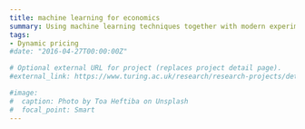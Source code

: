 ```yaml
---
title: machine learning for economics
summary: Using machine learning techniques together with modern experimentation strategies to model dynamic optimisation problems as faced by agents in economic models.
tags:
- Dynamic pricing
#date: "2016-04-27T00:00:00Z"

# Optional external URL for project (replaces project detail page).
#external_link: https://www.turing.ac.uk/research/research-projects/detecting-anomalies-vat-network

#image:
#  caption: Photo by Toa Heftiba on Unsplash
#  focal_point: Smart
---
```

